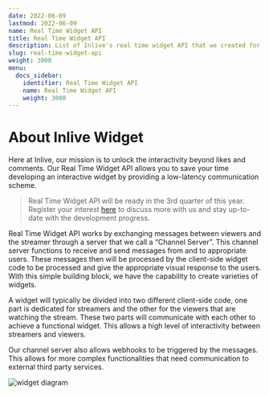 ```yaml
---
date: 2022-06-09
lastmod: 2022-06-09
name: Real Time Widget API
title: Real Time Widget API
description: List of Inlive's real time widget API that we created for you
slug: real-time-widget-api
weight: 3000
menu:
  docs_sidebar:
    identifier: Real Time Widget API
    name: Real Time Widget API
    weight: 3000
---
```

# About Inlive Widget
Here at Inlive, our mission is to unlock the interactivity beyond likes and comments. Our Real Time Widget API allows you to save your time developing an interactive widget by providing a low-latency communication scheme.

> Real Time Widget API will be ready in the 3rd quarter of this year. Register your interest [here](https://tally.so/r/wgD9aM) to discuss more with us and stay up-to-date with the development progress.

Real Time Widget API works by exchanging messages between viewers and the streamer through a server that we call a “Channel Server”. This channel server functions to receive and send messages from and to appropriate users. These messages then will be processed by the client-side widget code to be processed and give the appropriate visual response to the users. With this simple building block, we have the capability to create varieties of widgets.

A widget will typically be divided into two different client-side code, one part is dedicated for streamers and the other for the viewers that are watching the stream. These two parts will communicate with each other to achieve a functional widget. This allows a high level of interactivity between streamers and viewers.

Our channel server also allows webhooks to be triggered by the messages. This allows for more complex functionalities that need communication to external third party services.

![widget diagram](/images/interactive-widget/widget-api-diagram.png)
